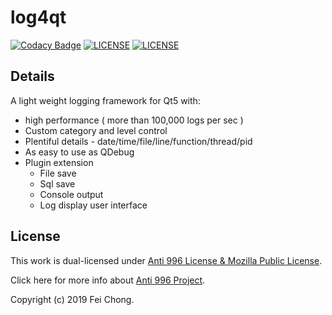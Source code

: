 # log4qt
[![Codacy Badge](https://api.codacy.com/project/badge/Grade/f18648fe1dba4eb79345971d4d18dc4e)](https://app.codacy.com/gh/ZgblKylin/log4qt?utm_source=github.com&utm_medium=referral&utm_content=ZgblKylin/log4qt&utm_campaign=Badge_Grade)
[![LICENSE](https://img.shields.io/badge/license-MIT-green.svg)](https://mit-license.org/)
[![LICENSE](https://img.shields.io/badge/license-NPL%20(The%20996%20Prohibited%20License)-blue.svg)](https://github.com/996icu/996.ICU/blob/master/LICENSE)

## Details
A light weight logging framework for Qt5 with:
  - high performance ( more than 100,000 logs per sec )
  - Custom category and level control
  - Plentiful details - date/time/file/line/function/thread/pid
  - As easy to use as QDebug
  - Plugin extension
    - File save
    - Sql save
    - Console output
    - Log display user interface

## License
This work is dual-licensed under [Anti 996 License & Mozilla Public License](LICENSE).

Click here for more info about [Anti 996 Project](https://996.icu/#/en_US).

Copyright (c) 2019 Fei Chong.
